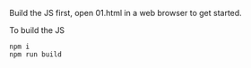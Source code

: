 Build the JS first, open 01.html in a web browser to get started.

To build the JS

```
npm i
npm run build
```
